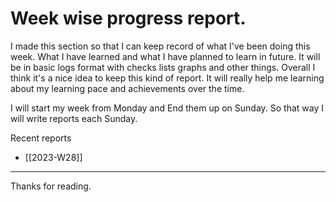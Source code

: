 # Week wise progress report. 

I made this section so that I can keep record of what I've been doing this week. What I have learned and what I have planned to learn in future. It will be in basic logs format with checks lists graphs and other things. Overall I think it's a nice idea to keep this kind of report. It will really help me learning about my learning pace and achievements over the time.

I will start my week from Monday and End them up on Sunday. So that way I will write reports each Sunday.

 
Recent reports
- [[2023-W28]]

---
Thanks for reading.
